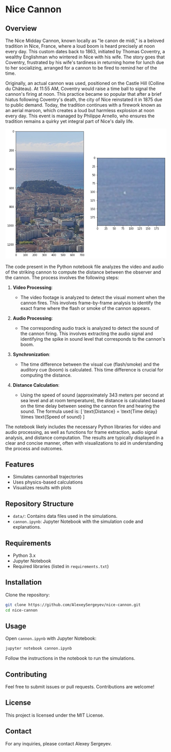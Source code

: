 # Nice Cannon

## Overview
The Nice Midday Cannon, known locally as "le canon de midi," is a beloved tradition in Nice, France, where a loud boom is heard precisely at noon every day. This custom dates back to 1863, initiated by Thomas Coventry, a wealthy Englishman who wintered in Nice with his wife. The story goes that Coventry, frustrated by his wife's tardiness in returning home for lunch due to her socializing, arranged for a cannon to be fired to remind her of the time.

Originally, an actual cannon was used, positioned on the Castle Hill (Colline du Château). At 11:55 AM, Coventry would raise a time ball to signal the cannon's firing at noon. This practice became so popular that after a brief hiatus following Coventry's death, the city of Nice reinstated it in 1875 due to public demand. Today, the tradition continues with a firework known as an aerial maroon, which creates a loud but harmless explosion at noon every day. This event is managed by Philippe Arnello, who ensures the tradition remains a quirky yet integral part of Nice's daily life.

![Strike](figs/output.png)

The code present in the Python notebook file analyzes the video and audio of the striking cannon to compute the distance between the observer and the cannon. The process involves the following steps:

1. **Video Processing**:
   - The video footage is analyzed to detect the visual moment when the cannon fires. This involves frame-by-frame analysis to identify the exact frame where the flash or smoke of the cannon appears.

2. **Audio Processing**:
   - The corresponding audio track is analyzed to detect the sound of the cannon firing. This involves extracting the audio signal and identifying the spike in sound level that corresponds to the cannon's boom.

3. **Synchronization**:
   - The time difference between the visual cue (flash/smoke) and the auditory cue (boom) is calculated. This time difference is crucial for computing the distance.

4. **Distance Calculation**:
   - Using the speed of sound (approximately 343 meters per second at sea level and at room temperature), the distance is calculated based on the time delay between seeing the cannon fire and hearing the sound. The formula used is:
     \[
     \text{Distance} = \text{Time delay} \times \text{Speed of sound}
     \]

The notebook likely includes the necessary Python libraries for video and audio processing, as well as functions for frame extraction, audio signal analysis, and distance computation. The results are typically displayed in a clear and concise manner, often with visualizations to aid in understanding the process and outcomes.

## Features
- Simulates cannonball trajectories
- Uses physics-based calculations
- Visualizes results with plots

## Repository Structure
- `data/`: Contains data files used in the simulations.
- `cannon.ipynb`: Jupyter Notebook with the simulation code and explanations.

## Requirements
- Python 3.x
- Jupyter Notebook
- Required libraries (listed in `requirements.txt`)

## Installation
Clone the repository:
```sh
git clone https://github.com/AlexeySergeyev/nice-cannon.git
cd nice-cannon
```
## Usage
Open `cannon.ipynb` with Jupyter Notebook:
```sh
jupyter notebook cannon.ipynb
```
Follow the instructions in the notebook to run the simulations.

## Contributing
Feel free to submit issues or pull requests. Contributions are welcome!

## License
This project is licensed under the MIT License.

## Contact
For any inquiries, please contact Alexey Sergeyev.
